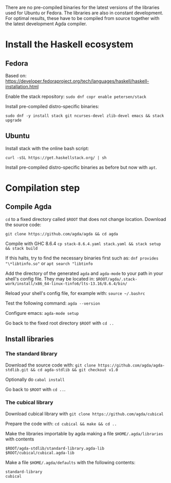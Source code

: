 There are no pre-compiled binaries for the latest versions of the libraries used for Ubuntu or Fedora. The libraries are also in constant development. For optimal results, these have to be compiled from source together with the latest development Agda compiler.

# Install the Haskell ecosystem 

## Fedora  
Based on: https://developer.fedoraproject.org/tech/languages/haskell/haskell-installation.html

Enable the stack repository:
`sudo dnf copr enable petersen/stack`


Install pre-compiled distro-specific binaries:
```
sudo dnf -y install stack git ncurses-devel zlib-devel emacs && stack upgrade
```

## Ubuntu

Install stack with the online bash script:
```
curl -sSL https://get.haskellstack.org/ | sh
```

Install pre-compiled distro-specific  binaries as before but now with `apt`.

# Compilation step


## Compile Agda 

`cd` to a fixed directory called `$ROOT` that does not change location.
Download the source code:
```
git clone https://github.com/agda/agda && cd agda
```

Compile with GHC 8.6.4
`cp stack-8.6.4.yaml stack.yaml && stack setup && stack build`

If this halts, try to find the necessary binaries first such as:
`dnf provides "\*libtinfo.so"` or `apt search "libtinfo`

Add the directory of the generated `agda` and `agda-mode` to your path in your shell's config file. They may be located in:
`$ROOT/agda/.stack-work/install/x86_64-linux-tinfo6/lts-13.16/8.6.4/bin/`

Reload your shell's config file, for example with:
`source ~/.bashrc`

Test the following command:
`agda --version`

Configure emacs:
`agda-mode setup`

Go back to the fixed root directory `$ROOT` with `cd ..`


## Install libraries


### The standard library

Download the source code with:
`git clone https://github.com/agda/agda-stdlib.git && cd agda-stdlib && git checkout v1.0`

Optionally do `cabal install`

Go back to `$ROOT` with `cd ..`.

### The cubical library

Download cubical library with
`git clone https://github.com/agda/cubical`

Prepare the code with:
`cd cubical && make && cd ..`
  
Make the libraries importable by agda making a file `$HOME/.agda/libraries` with contents
```
$ROOT/agda-stdlib/standard-library.agda-lib
$ROOT/cubical/cubical.agda-lib
```

Make a file `$HOME/.agda/defaults` with the following contents:
```
standard-library
cubical
```



